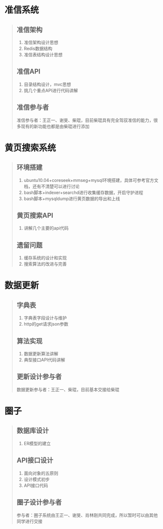 # 准信系统
>
> ## 准信架构
>
> 1. 准信架构设计思想
> 2. Redis数据结构
> 3. 准信表结构设计思想
>
> ## 准信API
>
> 1. 目录结构设计，mvc思想
> 2. 挑几个重点API进行代码讲解
>
> ## 准信参与者
> 
> 准信参与者：王正一、谢旻、柴琨，目前柴琨具有完全驾驭准信的能力，很多现有的新功能也都是由柴琨进行添加

# 黄页搜索系统
>
> ## 环境搭建
>
> 1. ubuntu10.04+coreseek+mmseg+mysql环境搭建，具体可参考官方文档，还有不清楚可以进行讨论
> 2. bash脚本+indexer+searchd进行收集缓存数据，开启守护进程
> 3. bash脚本+mysqldump进行黄页数据的导出和上线
>
> ## 黄页搜索API
>
> 1. 讲解几个主要的api代码
>
> ## 遗留问题
>
> 1. 缓存系统的设计和实现
> 2. 搜索算法的改进与完善

# 数据更新
>
> ## 字典表
>
> 1. 字典表字段设计与维护
> 2. http的get请求json参数
>
> ## 算法实现
>
> 1. 数据更新算法讲解
> 2. 典型接口API代码讲解
>
> ## 更新设计参与者
> 数据更新参与者：王正一、柴琨，目前基本交接给柴琨

# 圈子
>
> ## 数据库设计
> 1. ER模型的建立
>
> ## API接口设计
> 1. 面向对象的五原则
> 2. 设计模式初步
> 3. API接口代码
>
> ## 圈子设计参与者
> 参与者：圈子系统由王正一、谢旻、肖林刚共同完成，所以暂时可以由其他同学进行交接

